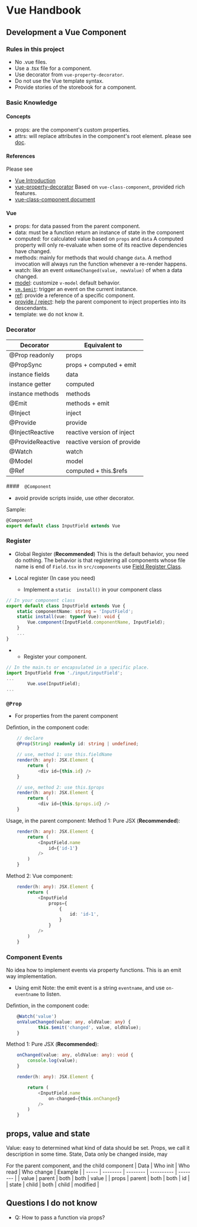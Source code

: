# Vue Handbook

## Development a Vue Component
### Rules in this project
- No .vue files.
- Use a .tsx file for a component.
- Use decorator from `vue-property-decorator`.
- Do not use the Vue template syntax.
- Provide stories of the storebook for a component.

### Basic Knowledge
#### Concepts
- props: are the component's custom properties.
- attrs: will replace attributes in the component's root element.
  please see [doc](https://vuejs.org/v2/guide/components-props.html#Non-Prop-Attributes).

#### References
Please see
- [Vue Introduction](https://vuejs.org/v2/guide)
- [vue-property-decorator](https://github.com/kaorun343/vue-property-decorator)
  Based on `vue-class-component`, provided rich features.
- [vue-class-component document](https://github.com/vuejs/vue-class-component)

#### Vue
- props: for data passed from the parent component.
- data: must be a function return an instance of state in the component
- computed: for calculated value based on `props` and `data` 
  A computed property will only re-evaluate when some of its reactive dependencies have changed.
- methods: mainly for methods that would change `data`.
  A method invocation will always run the function whenever a re-render happens.
- watch: like an event `onNameChanged(value, newValue)` of when a data changed.
- [model](https://vuejs.org/v2/api/#model): customize `v-model` default behavior.
- [`vm.$emit`](https://vuejs.org/v2/api/#vm-emit): trigger an event on the current instance.
- [ref](https://vuejs.org/v2/api/#vm-refs): provide a reference of a specific component.
- [provide / reject](https://vuejs.org/v2/api/#provide-inject): help the parent component to inject properties into its descendants.
- template: we do not know it.

### Decorator
| Decorator        | Equivalent to               |
| ---------------- | --------------------------- |
| @Prop readonly   | props                       |
| @PropSync        | props + computed + emit     |
| instance fields  | data                        |
| instance getter  | computed                    |
| instance methods | methods                     |
| @Emit            | methods + emit              |
| @Inject          | inject                      |
| @Provide         | provide                     |
| @InjectReactive  | reactive version of inject  |
| @ProvideReactive | reactive version of provide |
| @Watch           | watch                       |
| @Model           | model                       |
| @Ref             | computed + this.$refs       |

####　`@Component`
- avoid provide scripts inside, use other decorator.

Sample:
```ts
@Component
export default class InputField extends Vue
```

### Register
- Global Register (**Recommended**)
	This is the default behavior, you need do nothing.
	The behavior is that registering all components whose file name is end of `Field.tsx` in `src/components`
	use [Field Register Class](../src/components/fieldRegister.ts).

- Local register (In case you need)
	- Implement a `static  install()` in your component class
```ts
// In your component class
export default class InputField extends Vue {
	static componentName: string = 'InputField';
	static install(vue: typeof Vue): void {
		Vue.component(InputField.componentName, InputField);
	}
	...
}
```

- - Register your component.

```ts
// In the main.ts or encapsulated in a specific place.
import InputField from './input/inputField';
...
		Vue.use(InputField);
...
```

### `@Prop`
- For properties from the parent component

Defintion, in the component code:
```ts
	// declare
	@Prop(String) readonly id: string | undefined;

	// use, method 1: use this.fieldName
	render(h: any): JSX.Element {
		return (
			<div id={this.id} />
	}

	// use, method 2: use this.$props
	render(h: any): JSX.Element {
		return (
			<div id={this.$props.id} />
	}
```

Usage, in the parent component:
Method 1: Pure JSX (**Recommended**):
```ts
	render(h: any): JSX.Element {
		return (
			<InputField.name
				id={'id-1'}
			/>
		)
	}
```

Method 2: Vue component:
```ts
	render(h: any): JSX.Element {
		return (
			<InputField
				props={
					{
						id: 'id-1',
					}
				}
			/>
		)
	}
```

### Component Events
No idea how to implement events via property functions.
This is an emit way implementation.

- Using emit
Note: the emit event is a string `eventname`, and use `on-eventname` to listen.

Defintion, in the component code:
```ts
	@Watch('value')
	onValueChanged(value: any, oldValue: any) {
			this.$emit('changed', value, oldValue);
	}
```

Method 1: Pure JSX (**Recommended**):
```ts
	onChanged(value: any, oldValue: any): void {
		console.log(value);
	}

	render(h: any): JSX.Element {

		return (
			<InputField.name
				on-changed={this.onChanged}
			/>
		)
	}
```

## props, value and state
Value: easy to determined what kind of data should be set.
Props, we call it description in some time.
State, Data only be changed inside, may

For the parent component, and the child component
| Data  | Who init | Who read | Who change | Example  |
| ----- | -------- | -------- | ---------- | -------- |
| value | parent   | both     | both       | value    |
| props | parent   | both     | both       | id       |
| state | child    | both     | child      | modified |

## Questions I do not know
- Q: How to pass a function via props?
